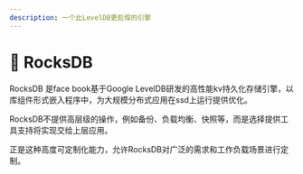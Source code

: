 ```yaml
---
description: 一个比LevelDB更彪悍的引擎
---
```


# 🤩 RocksDB

RocksDB 是face book基于Google LevelDB研发的高性能kv持久化存储引擎，以库组件形式嵌入程序中，为大规模分布式应用在ssd上运行提供优化。

RocksDB不提供高层级的操作，例如备份、负载均衡、快照等，而是选择提供工具支持将实现交给上层应用。

正是这种高度可定制化能力，允许RocksDB对广泛的需求和工作负载场景进行定制。

